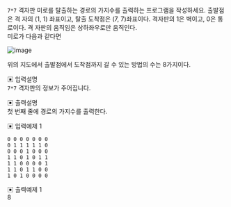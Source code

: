 `7*7` 격자판 미로를 탈출하는 경로의 가지수를 출력하는 프로그램을 작성하세요. 출발점은 격 자의 (1, 1) 좌표이고, 탈출 도착점은 (7, 7)좌표이다. 격자판의 1은 벽이고, 0은 통로이다. 격 자판의 움직임은 상하좌우로만 움직인다.   
미로가 다음과 같다면

![image](https://user-images.githubusercontent.com/45524783/144753603-7e0f3623-ec9e-472c-b0e7-fb0640f93b6c.png)

위의 지도에서 출발점에서 도착점까지 갈 수 있는 방법의 수는 8가지이다.


▣ 입력설명   
`7*7` 격자판의 정보가 주어집니다.


▣ 출력설명    
첫 번째 줄에 경로의 가지수를 출력한다.


▣ 입력예제 1     
```
0 0 0 0 0 0 0
0 1 1 1 1 1 0
0 0 0 1 0 0 0
1 1 0 1 0 1 1 
1 1 0 0 0 0 1
1 1 0 1 1 0 0
1 0 1 0 0 0 0
```


▣ 출력예제 1  
8

